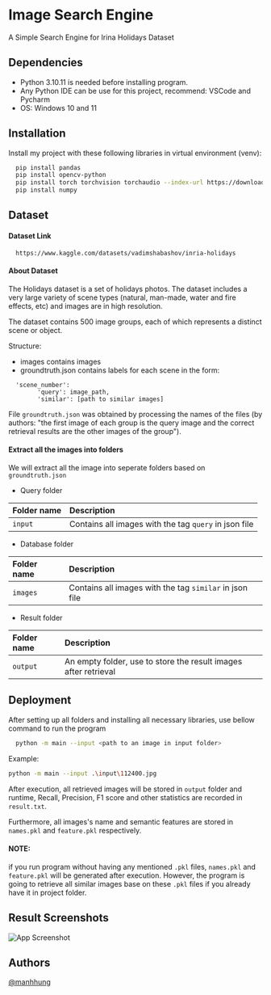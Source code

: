
# Image Search Engine

A Simple Search Engine for Irina Holidays Dataset


## Dependencies

* Python 3.10.11 is needed before installing program.
* Any Python IDE can be use for this project, recommend: VSCode and Pycharm
* OS: Windows 10 and 11
## Installation

Install my project with these following libraries in virtual environment (venv):

```bash
  pip install pandas
  pip install opencv-python
  pip install torch torchvision torchaudio --index-url https://download.pytorch.org/whl/cu118
  pip install numpy
```
    
## Dataset

#### Dataset Link

```
  https://www.kaggle.com/datasets/vadimshabashov/inria-holidays
```

#### About Dataset
The Holidays dataset is a set of holidays photos. The dataset includes a very large variety of scene types (natural, man-made, water and fire effects, etc) and images are in high resolution.

The dataset contains 500 image groups, each of which represents a distinct scene or object.

Structure:

* images contains images
* groundtruth.json contains labels for each scene in the form:
```
  'scene_number':
        'query': image_path,
        'similar': [path to similar images]
```
File ` groundtruth.json ` was obtained by processing the names of the files (by authors: "the first image of each group is the query image and the correct retrieval results are the other images of the group").

#### Extract all the images into folders
We will extract all the image into seperate folders based on ` groundtruth.json `

* Query folder

| Folder name | Description                                   |
| :---------- | :------------------------------------------   |
| `input` | Contains all images with the tag `query` in json file |

* Database folder

| Folder name | Description                                   |
| :---------- | :-------------------------------------------  |
| `images` | Contains all images with the tag `similar` in json file|

* Result folder

| Folder name | Description                                   |
| :---------- | :------------------------------------------   |
| `output` | An empty folder, use to store the result images after retrieval|




## Deployment

After setting up all folders and installing all necessary libraries, use bellow command to run the program

```bash
  python -m main --input <path to an image in input folder>
```

Example: 
```bash
python -m main --input .\input\112400.jpg
```
After execution, all retrieved images will be stored in `output` folder and runtime, Recall, Precision, F1 score and other statistics are recorded in `result.txt`.

Furthermore, all images's name and semantic features are stored in `names.pkl` and `feature.pkl` respectively.

#### NOTE: 
if you run program without having any mentioned `.pkl` files, `names.pkl` and `feature.pkl` will be generated after execution. However, the program is going to retrieve all similar images base on these `.pkl` files if you already have it in project folder.

## Result Screenshots

![App Screenshot](https://via.placeholder.com/468x300?text=App+Screenshot+Here)


## Authors

[@manhhung](https://github.com/Hung369)

